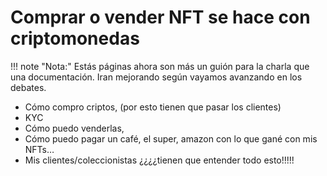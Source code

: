 # Comprar o vender NFT se hace con criptomonedas

!!! note "Nota:" 
    Estás páginas ahora son más un guión para la charla que una documentación. Iran mejorando según vayamos 
    avanzando en los debates.

- Cómo compro criptos, (por esto tienen que pasar los clientes) 
- KYC
- Cómo puedo venderlas, 
- Cómo puedo pagar un café, el super, amazon con lo que gané con mis NFTs… 
- Mis clientes/coleccionistas ¿¿¿¿tienen que entender todo esto!!!!!
